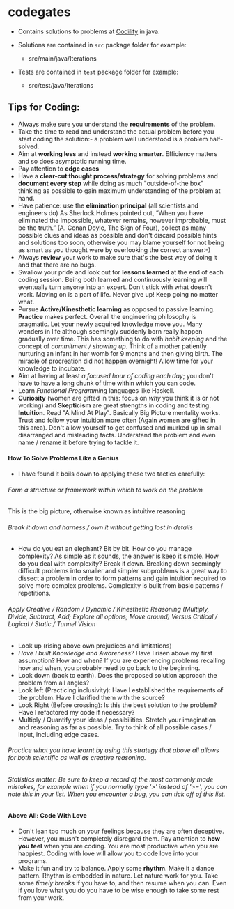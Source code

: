 # codegates

* Contains solutions to problems at [Codility](https://app.codility.com) in java.
 
* Solutions are contained in `src` package folder for example:

  * src/main/java/Iterations

* Tests are contained in `test` package folder for example:

  *  src/test/java/Iterations

## Tips for Coding:
  * Always make sure you understand the **requirements** of the problem.
  * Take the time to read and understand the actual problem before you start coding the solution:- a problem well understood is a problem half-solved.
  * Aim at **working less** and instead **working smarter**. Efficiency matters and so does asymptotic running time.
  * Pay attention to **edge cases**
  * Have a **clear-cut thought process/strategy** for solving problems and **document every step** while doing as much "outside-of-the box" thinking as possible to gain maximum understanding of the problem at hand.
  * Have patience: use the **elimination principal** (all scientists and engineers do) As Sherlock Holmes pointed out, “When you have eliminated the impossible, whatever remains, however improbable, must be the truth.” (A. Conan Doyle, The Sign of Four), collect as many possible clues and ideas as possible and don't discard possible hints and solutions too soon, otherwise you may blame yourself for not being as smart as you thought were by overlooking the correct answer:-) 
  * Always **review** your work to make sure that's the best way of doing it and that there are no bugs.
  * Swallow your pride and look out for **lessons learned** at the end of each coding session.  Being both learned and continuously learning will eventually turn anyone into an expert. Don't stick with what doesn't work. Moving on is a part of life. Never give up! Keep going no matter what.
  * Pursue **Active/Kinesthetic learning** as opposed to passive learning. **Practice** makes perfect. Overall the engineering philosophy is pragmatic. Let your newly acquired knowledge move you. Many wonders in life although seemingly suddenly born really happen gradually over time. This has something to do with *habit keeping* and the concept of *commitment / showing up*. Think of a mother patiently nurturing an infant in her womb for 9 months and then giving birth. The miracle of procreation did not happen overnight! Allow time for your knowledge to incubate.
  * Aim at having at least *a focused hour of coding each day*; you don't have to have a long chunk of time within which you can code.
  * Learn *Functional Programming* languages like Haskell.
  * **Curiosity** (women are gifted in this: focus on *why* you think it is or not working) and **Skepticism** are great strengths in coding and testing.
  **Intuition**. Read "A Mind At Play". Basically Big Picture mentality works. Trust and follow your intuition more often (Again women are gifted in this area). Don't allow yourself to get confused and murked up in small disarranged and misleading facts. Understand the problem and even name / rename it before trying to tackle it.

#### How To Solve Problems Like a Genius
* I have found it boils down to applying these two tactics carefully:
###### Form a structure or framework within which to work on the problem
This is the big picture, otherwise known as intuitive reasoning
###### Break it down and harness / own it without getting lost in details
* How do you eat an elephant? Bit by bit. How do you manage complexity? As simple as it sounds, the answer is keep it simple. How do you deal with complexity? Break it down. Breaking down seemingly difficult problems into smaller and simpler subproblems is a great way to dissect a problem in order to form patterns and gain intuition required to solve more complex problems. Complexity is built from basic patterns / repetitions. 
###### Apply Creative / Random / Dynamic / Kinesthetic Reasoning (Multiply, Divide, Subtract, Add; Explore all options; Move around) Versus Critical / Logical / Static / Tunnel Vision
* Look up (rising above own prejudices and limitations) 
* *Have I built Knowledge and Awareness?* Have I risen above my first assumption? How and when? If you are experiencing problems recalling how and when, you probably need to go back to the beginning.
* Look down (back to earth). Does the proposed solution approach the problem from all angles?
* Look left (Practicing inclusivity): Have I established the requirements of the problem. Have I clarified them with the source?
* Look Right (Before crossing): Is this the best solution to the problem? Have I refactored my code if necessary?
* Multiply / Quantify your ideas / possibilities. Stretch your imagination and reasoning as far as possible. Try to think of all possible cases / input, including edge cases.
###### Practice what you have learnt by using this strategy that above all allows for both scientific as well as creative reasoning.
###### Statistics matter: Be sure to keep a record of the most commonly made mistakes, for example when if you normally type '>' instead of '>=', you can note this in your list. When you encounter a bug, you can tick off of this list.

#### Above All: Code With Love
* Don't lean too much on your feelings because they are often deceptive. However, you musn't completely disregard them. Pay attention to **how you feel** when you are coding. You are most productive when you are happiest. Coding with love will allow you to code love into your programs. 
* Make it fun and try to balance. Apply some **rhythm**. Make it a dance pattern. Rhythm is embedded in nature. Let nature work for you. Take some *timely breaks* if you have to, and then resume when you can. Even if you love what you do you have to be wise enough to take some rest from your work.
 
